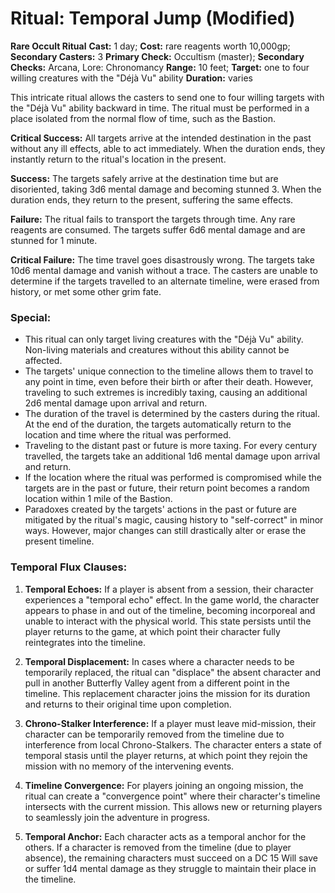 # Ritual: Temporal Jump (Modified)
**Rare Occult Ritual**
**Cast:** 1 day;
**Cost:** rare reagents worth 10,000gp; **Secondary Casters:** 3
**Primary Check:** Occultism (master); **Secondary Checks:** Arcana, Lore: Chronomancy
**Range:** 10 feet; **Target:** one to four willing creatures with the "Déjà Vu" ability
**Duration:** varies

This intricate ritual allows the casters to send one to four willing targets with the "Déjà Vu" ability backward in time. The ritual must be performed in a place isolated from the normal flow of time, such as the Bastion.

**Critical Success:** All targets arrive at the intended destination in the past without any ill effects, able to act immediately. When the duration ends, they instantly return to the ritual's location in the present.

**Success:** The targets safely arrive at the destination time but are disoriented, taking 3d6 mental damage and becoming stunned 3. When the duration ends, they return to the present, suffering the same effects.

**Failure:** The ritual fails to transport the targets through time. Any rare reagents are consumed. The targets suffer 6d6 mental damage and are stunned for 1 minute.

**Critical Failure:** The time travel goes disastrously wrong. The targets take 10d6 mental damage and vanish without a trace. The casters are unable to determine if the targets travelled to an alternate timeline, were erased from history, or met some other grim fate.

### Special:
- This ritual can only target living creatures with the "Déjà Vu" ability. Non-living materials and creatures without this ability cannot be affected. 
- The targets' unique connection to the timeline allows them to travel to any point in time, even before their birth or after their death. However, traveling to such extremes is incredibly taxing, causing an additional 2d6 mental damage upon arrival and return.
- The duration of the travel is determined by the casters during the ritual. At the end of the duration, the targets automatically return to the location and time where the ritual was performed.
- Traveling to the distant past or future is more taxing. For every century travelled, the targets take an additional 1d6 mental damage upon arrival and return.
- If the location where the ritual was performed is compromised while the targets are in the past or future, their return point becomes a random location within 1 mile of the Bastion. 
- Paradoxes created by the targets' actions in the past or future are mitigated by the ritual's magic, causing history to "self-correct" in minor ways. However, major changes can still drastically alter or erase the present timeline.

### Temporal Flux Clauses:
1. **Temporal Echoes:** If a player is absent from a session, their character experiences a "temporal echo" effect. In the game world, the character appears to phase in and out of the timeline, becoming incorporeal and unable to interact with the physical world. This state persists until the player returns to the game, at which point their character fully reintegrates into the timeline.

2. **Temporal Displacement:** In cases where a character needs to be temporarily replaced, the ritual can "displace" the absent character and pull in another Butterfly Valley agent from a different point in the timeline. This replacement character joins the mission for its duration and returns to their original time upon completion.

3. **Chrono-Stalker Interference:** If a player must leave mid-mission, their character can be temporarily removed from the timeline due to interference from local Chrono-Stalkers. The character enters a state of temporal stasis until the player returns, at which point they rejoin the mission with no memory of the intervening events.

4. **Timeline Convergence:** For players joining an ongoing mission, the ritual can create a "convergence point" where their character's timeline intersects with the current mission. This allows new or returning players to seamlessly join the adventure in progress.

5. **Temporal Anchor:** Each character acts as a temporal anchor for the others. If a character is removed from the timeline (due to player absence), the remaining characters must succeed on a DC 15 Will save or suffer 1d4 mental damage as they struggle to maintain their place in the timeline.